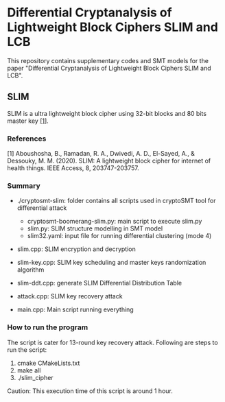 # Differential Cryptanalysis of Lightweight Block Ciphers SLIM and LCB
This repository contains supplementary codes and SMT models for the paper "Differential Cryptanalysis of Lightweight Block Ciphers SLIM and LCB".

## SLIM
SLIM is a ultra lightweight block cipher using 32-bit blocks and 80 bits master key [[1]](#1).

### References
<a id="1">[1]</a> 
Aboushosha, B., Ramadan, R. A., Dwivedi, A. D., El-Sayed, A., & Dessouky, M. M. (2020). 
SLIM: A lightweight block cipher for internet of health things. 
IEEE Access, 8, 203747-203757.


### Summary
- ./cryptosmt-slim: folder contains all scripts used in cryptoSMT tool for differential attack
  - cryptosmt-boomerang-slim.py: main script to execute slim.py
  - slim.py: SLIM structure modelling in SMT model
  - slim32.yaml: input file for running differential clustering (mode 4)

- slim.cpp: SLIM encryption and decryption 
- slim-key.cpp: SLIM key scheduling and master keys randomization algorithm
- slim-ddt.cpp: generate SLIM Differential Distribution Table 
- attack.cpp: SLIM key recovery attack
- main.cpp: Main script running everything


### How to run the program
The script is cater for 13-round key recovery attack. Following are steps to run the script:
1. cmake CMakeLists.txt
2. make all
3. ./slim_cipher

Caution: This execution time of this script is around 1 hour.





